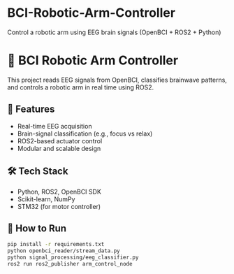 # BCI-Robotic-Arm-Controller
Control a robotic arm using EEG brain signals (OpenBCI + ROS2 + Python)
# 🧠 BCI Robotic Arm Controller

This project reads EEG signals from OpenBCI, classifies brainwave patterns, and controls a robotic arm in real time using ROS2.

## 📌 Features
- Real-time EEG acquisition
- Brain-signal classification (e.g., focus vs relax)
- ROS2-based actuator control
- Modular and scalable design

## 🛠️ Tech Stack
- Python, ROS2, OpenBCI SDK
- Scikit-learn, NumPy
- STM32 (for motor controller)

## 🧪 How to Run

```bash
pip install -r requirements.txt
python openbci_reader/stream_data.py
python signal_processing/eeg_classifier.py
ros2 run ros2_publisher arm_control_node
